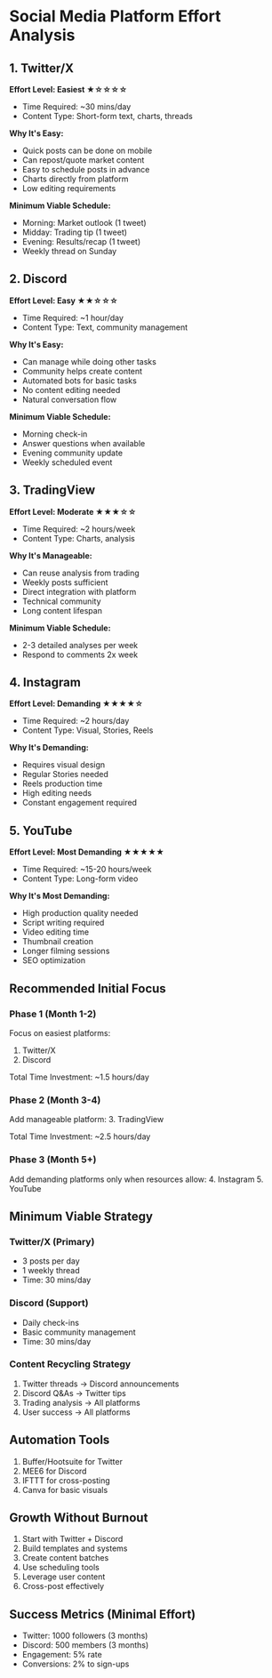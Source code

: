 # Social Media Platform Effort Analysis

## 1. Twitter/X

**Effort Level: Easiest ★☆☆☆☆**

- Time Required: ~30 mins/day
- Content Type: Short-form text, charts, threads

**Why It's Easy:**

- Quick posts can be done on mobile
- Can repost/quote market content
- Easy to schedule posts in advance
- Charts directly from platform
- Low editing requirements

**Minimum Viable Schedule:**

- Morning: Market outlook (1 tweet)
- Midday: Trading tip (1 tweet)
- Evening: Results/recap (1 tweet)
- Weekly thread on Sunday

## 2. Discord

**Effort Level: Easy ★★☆☆☆**

- Time Required: ~1 hour/day
- Content Type: Text, community management

**Why It's Easy:**

- Can manage while doing other tasks
- Community helps create content
- Automated bots for basic tasks
- No content editing needed
- Natural conversation flow

**Minimum Viable Schedule:**

- Morning check-in
- Answer questions when available
- Evening community update
- Weekly scheduled event

## 3. TradingView

**Effort Level: Moderate ★★★☆☆**

- Time Required: ~2 hours/week
- Content Type: Charts, analysis

**Why It's Manageable:**

- Can reuse analysis from trading
- Weekly posts sufficient
- Direct integration with platform
- Technical community
- Long content lifespan

**Minimum Viable Schedule:**

- 2-3 detailed analyses per week
- Respond to comments 2x week

## 4. Instagram

**Effort Level: Demanding ★★★★☆**

- Time Required: ~2 hours/day
- Content Type: Visual, Stories, Reels

**Why It's Demanding:**

- Requires visual design
- Regular Stories needed
- Reels production time
- High editing needs
- Constant engagement required

## 5. YouTube

**Effort Level: Most Demanding ★★★★★**

- Time Required: ~15-20 hours/week
- Content Type: Long-form video

**Why It's Most Demanding:**

- High production quality needed
- Script writing required
- Video editing time
- Thumbnail creation
- Longer filming sessions
- SEO optimization

## Recommended Initial Focus

### Phase 1 (Month 1-2)

Focus on easiest platforms:

1. Twitter/X
2. Discord

Total Time Investment: ~1.5 hours/day

### Phase 2 (Month 3-4)

Add manageable platform: 3. TradingView

Total Time Investment: ~2.5 hours/day

### Phase 3 (Month 5+)

Add demanding platforms only when resources allow: 4. Instagram 5. YouTube

## Minimum Viable Strategy

### Twitter/X (Primary)

- 3 posts per day
- 1 weekly thread
- Time: 30 mins/day

### Discord (Support)

- Daily check-ins
- Basic community management
- Time: 30 mins/day

### Content Recycling Strategy

1. Twitter threads → Discord announcements
2. Discord Q&As → Twitter tips
3. Trading analysis → All platforms
4. User success → All platforms

## Automation Tools

1. Buffer/Hootsuite for Twitter
2. MEE6 for Discord
3. IFTTT for cross-posting
4. Canva for basic visuals

## Growth Without Burnout

1. Start with Twitter + Discord
2. Build templates and systems
3. Create content batches
4. Use scheduling tools
5. Leverage user content
6. Cross-post effectively

## Success Metrics (Minimal Effort)

- Twitter: 1000 followers (3 months)
- Discord: 500 members (3 months)
- Engagement: 5% rate
- Conversions: 2% to sign-ups
